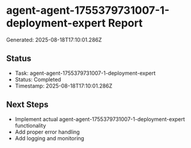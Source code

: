 # agent-agent-1755379731007-1-deployment-expert Report

Generated: 2025-08-18T17:10:01.286Z

## Status
- Task: agent-agent-1755379731007-1-deployment-expert
- Status: Completed
- Timestamp: 2025-08-18T17:10:01.286Z

## Next Steps
- Implement actual agent-agent-1755379731007-1-deployment-expert functionality
- Add proper error handling
- Add logging and monitoring
